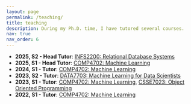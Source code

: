 ```yaml
---
layout: page
permalink: /teaching/
title: teaching
description: During my Ph.D. time, I have tutored several courses.
nav: true
nav_order: 6
---
```


<!-- For now, this page is assumed to be a static description of your courses. You can convert it to a collection similar to `_projects/` so that you can have a dedicated page for each course.

Organize your courses by years, topics, or universities, however you like! -->
- **2025, S2 - Head Tutor**: [INFS2200: Relational Database Systems](https://programs-courses.uq.edu.au/course.html?course_code=infs2200)
- **2025, S1 - Head Tutor**: [COMP4702: Machine Learning](https://programs-courses.uq.edu.au/course.html?course_code=COMP4702)
- **2024, S1 - Tutor**: [COMP4702: Machine Learning](https://programs-courses.uq.edu.au/course.html?course_code=COMP4702)
- **2023, S2 - Tutor**: [DATA7703: Machine Learning for Data Scientists](https://programs-courses.uq.edu.au/course.html?course_code=DATA7703)
- **2023, S1 - Tutor**:  [COMP4702: Machine Learning](https://programs-courses.uq.edu.au/course.html?course_code=COMP4702), [CSSE7023: Object Oriented Programming](https://programs-courses.uq.edu.au/course.html?course_code=csse7023)
- **2022, S1 - Tutor**: [COMP4702: Machine Learning](https://programs-courses.uq.edu.au/course.html?course_code=COMP4702)